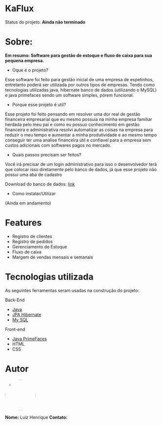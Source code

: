 # KaFlux
Status do projeto: **Ainda não terminado**

# Sobre:

**Em resumo: Software para gestão de estoque e fluxo de caixa para sua pequena empresa.**


* Oque é o projeto?

Esse software foi feito para gestão inicial de uma empresa de espetinhos, entretanto poderá ser utilizada por outros tipos de empresas. Tendo como tecnologias utilizadas java, hibernate banco de dados (utilizando o MySQL) e java primefaces sendo um software simples, pórem funcional.


* Porque esse projeto é util?

Esse projeto foi feito pensando em resolver uma dor real de gestão financeira empresarial que eu mesmo possuia na minha empresa familiar herdada pelo meu pai e como eu possuo conhecimento em gestão financeira e administrativa resolvi automatizar as coisas na empresa para reduzir o meu tempo e aumentar a minha produtividade e ao mesmo tempo conseguir ter uma analise financeira útil e confiavel para a empresa sem custos adicionais com softwares pagos no mercado. 



* Quais passos precisam ser feitos?

Você irá precisar de um login administrativo para isso o desenvolvedor terá que colocar isso diretamente pelo banco de dados, já que esse projeto não possui uma aba de cadastro

Download do banco de dados: [link]()


* Como instalar/Utilizar

(Ainda em andamento)


# Features 

- Registro de clientes
- Registro de pedidos
- Gerenciamento de Estoque
- Fluxo de caixa
- Margem de vendas mensais e semanais




# Tecnologias utilizada

As seguintes ferramentas seram usadas na construção do projeto:

Back-End
  * [Java](https://www.java.com/en/)
  * [JPA Hibernate](https://hibernate.org/orm/)
  * [My SQL](https://www.mysql.com/)

Front-end

  * [Java PrimeFaces](https://www.primefaces.org/)
  * HTML
  * CSS
  
  
  
# Autor

<img style="border-radius: 50%;" src="https://avatars3.githubusercontent.com/u/45051690?s=400&u=14f759fe2e853f462a6a59a8feabf334dec81aee&v=4" width="100px" alt=""/>

**Nome:** Luiz Henrique
**Contato:**


